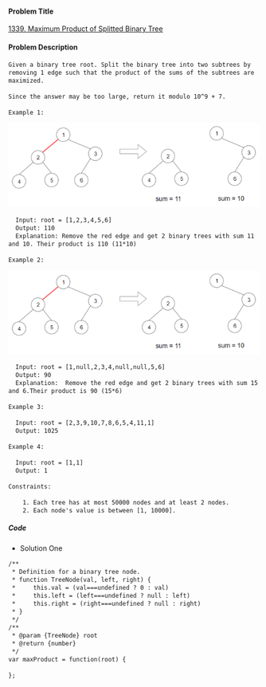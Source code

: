 #### Problem Title
[1339. Maximum Product of Splitted Binary Tree](https://leetcode.com/problems/maximum-product-of-splitted-binary-tree/)
#### Problem Description
```
Given a binary tree root. Split the binary tree into two subtrees by removing 1 edge such that the product of the sums of the subtrees are maximized.

Since the answer may be too large, return it modulo 10^9 + 7.

Example 1:
```
![1](../../assets/tree/2021-03-17/1.png)
```
  Input: root = [1,2,3,4,5,6]
  Output: 110
  Explanation: Remove the red edge and get 2 binary trees with sum 11 and 10. Their product is 110 (11*10)

Example 2:
```
![1](../../assets/tree/2021-03-17/1.png)
```
  Input: root = [1,null,2,3,4,null,null,5,6]
  Output: 90
  Explanation:  Remove the red edge and get 2 binary trees with sum 15 and 6.Their product is 90 (15*6)

Example 3:

  Input: root = [2,3,9,10,7,8,6,5,4,11,1]
  Output: 1025

Example 4:

  Input: root = [1,1]
  Output: 1
 
Constraints:

    1. Each tree has at most 50000 nodes and at least 2 nodes.
    2. Each node's value is between [1, 10000].
```
##### Code

- Solution One
```
/**
 * Definition for a binary tree node.
 * function TreeNode(val, left, right) {
 *     this.val = (val===undefined ? 0 : val)
 *     this.left = (left===undefined ? null : left)
 *     this.right = (right===undefined ? null : right)
 * }
 */
/**
 * @param {TreeNode} root
 * @return {number}
 */
var maxProduct = function(root) {
    
};
```
